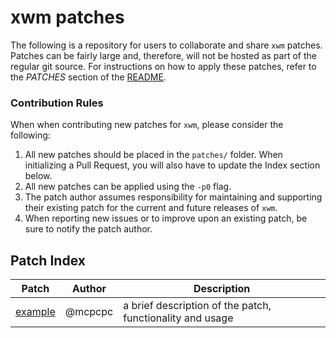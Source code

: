 # xwm patches

The following is a repository for users to collaborate and share `xwm` patches. Patches can be fairly large and, therefore, will not be hosted as part of the regular git source.  For instructions on how to apply these patches, refer to the *PATCHES* section of the [README](https://raw.githubusercontent.com/mcpcpc/xwm/main/README).

### Contribution Rules

When when contributing new patches for `xwm`, please consider the following:

1.   All new patches should be placed in the `patches/` folder. When initializing a Pull Request, you will also have to update the Index section below.
2.   All new patches can be applied using the `-p0` flag.
3.   The patch author assumes responsibility for maintaining and supporting their existing patch for the current and future releases of `xwm`.
4.   When reporting new issues or to improve upon an existing patch, be sure to notify the patch author.

## Patch Index

| Patch | Author | Description |
|-|-|-|
| [example](patches/example.patch) | @mcpcpc | a brief description of the patch, functionality and usage |
